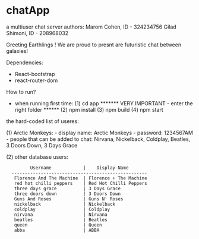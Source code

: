 
# chatApp
a multiuser chat server
authors: 
Marom Cohen, ID - 324234756
Gilad Shimoni, ID - 208968032

Greeting Earthlings ! 
We are proud to presnt are futuristic chat between galaxies!


Dependencies:
   - React-bootstrap
   - react-router-dom


How to run?
   - when running first time:
      (1) cd app    ******* VERY IMPORTANT - enter the right folder ******
      (2) npm install
      (3) npm build
      (4) npm start

the hard-coded list of useres: 

(1) Arctic Monkeys:
    - display name: Arctic Monkeys
    - password: 1234567AM
    - people that can be added to chat:
                      Nirvana, Nickelback, Coldplay, Beatles, 3 Doors Down, 3 Days Grace

(2) other database users:

             Username            |    Display Name
      ---------------------------------------------------
       Florence And The Machine  | Florence + The Machine
       red hot chilli peppers    | Red Hot Chilli Peppers
       three days grace          | 3 Days Grace
       three doors down          | 3 Doors Down
       Guns And Roses            | Guns N' Roses
       nickelback                | Nickelback
       coldplay                  | Coldplay
       nirvana                   | Nirvana
       beatles                   | Beatles
       queen                     | Queen
       abba                      | ABBA

